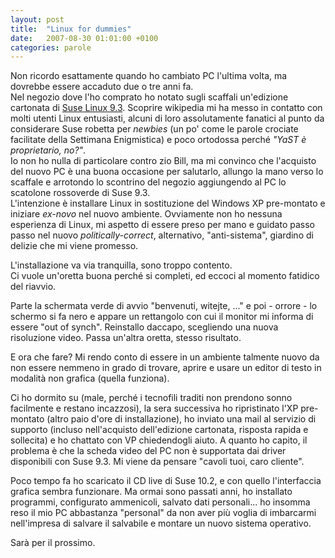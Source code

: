 ```yaml
---
layout: post
title:  "Linux for dummies"
date:   2007-08-30 01:01:00 +0100
categories: parole
---
```

Non ricordo esattamente quando ho cambiato PC l'ultima volta, ma dovrebbe essere accaduto due o tre anni fa.  
Nel negozio dove l'ho comprato ho notato sugli scaffali un'edizione cartonata di [Suse Linux 9.3](http://www.novell.com/it-it/linux/suse/). Scoprire wikipedia mi ha messo in contatto con molti utenti Linux entusiasti, alcuni di loro assolutamente fanatici al punto da considerare Suse robetta per *newbies* (un po' come le parole crociate facilitate della Settimana Enigmistica) e poco ortodossa perché *"YaST è proprietario, no?"*.  
Io non ho nulla di particolare contro zio Bill, ma mi convinco che l'acquisto del nuovo PC è una buona occasione per salutarlo, allungo la mano verso lo scaffale e arrotondo lo scontrino del negozio aggiungendo al PC lo scatolone rossoverde di Suse 9.3.  
L'intenzione è installare Linux in sostituzione del Windows XP pre-montato e iniziare *ex-novo* nel nuovo ambiente. Ovviamente non ho nessuna esperienza di Linux, mi aspetto di essere preso per mano e guidato passo passo nel nuovo *politically-correct*, alternativo, "anti-sistema", giardino di delizie che mi viene promesso.

L'installazione va via tranquilla, sono troppo contento.  
Ci vuole un'oretta buona perché si completi, ed eccoci al momento fatidico del riavvio.

Parte la schermata verde di avvio "benvenuti, witejte, ..." e poi - orrore - lo schermo si fa nero e appare un rettangolo con cui il monitor mi informa di essere "out of synch".
Reinstallo daccapo, scegliendo una nuova risoluzione video. Passa un'altra oretta, stesso risultato.

E ora che fare? Mi rendo conto di essere in un ambiente talmente nuovo da non essere nemmeno in grado di trovare, aprire e usare un editor di testo in modalità non grafica (quella funziona).

Ci ho dormito su (male, perché i tecnofili traditi non prendono sonno facilmente e restano incazzosi), la sera successiva ho ripristinato l'XP pre-montato (altro paio d'ore di installazione), ho inviato una mail al servizio di supporto (incluso nell'acquisto dell'edizione cartonata, risposta rapida e sollecita) e ho chattato con VP chiedendogli aiuto.
A quanto ho capito, il problema è che la scheda video del PC non è supportata dai driver disponibili con Suse 9.3. Mi viene da pensare "cavoli tuoi, caro cliente".

Poco tempo fa ho scaricato il CD live di Suse 10.2, e con quello l'interfaccia grafica sembra funzionare. Ma ormai sono passati anni, ho installato programmi, configurato ammenicoli, salvato dati personali... ho insomma reso il mio PC abbastanza "personal" da non aver più voglia di imbarcarmi nell'impresa di salvare il salvabile e montare un nuovo sistema operativo.

Sarà per il prossimo.